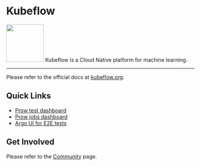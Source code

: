 # Kubeflow

<img src="https://www.kubeflow.org/images/logo.svg" width="100">
Kubeflow is a Cloud Native platform for machine learning.

---
Please refer to the official docs at [kubeflow.org](http://kubeflow.org).


## Quick Links
* [Prow test dashboard](https://k8s-testgrid.appspot.com/sig-big-data)
* [Prow jobs dashboard](https://prow.k8s.io/?repo=kubeflow%2Fkubeflow)
* [Argo UI for E2E tests](http://testing-argo.kubeflow.org)

## Get Involved
Please refer to the [Community](https://www.kubeflow.org/docs/about/community/) page.

